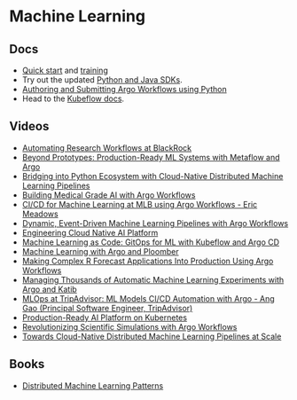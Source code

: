 # Machine Learning

## Docs

* [Quick start](../quick-start.md) and [training](../training.md)
* Try out the updated [Python and Java SDKs](../client-libraries.md).
* [Authoring and Submitting Argo Workflows using Python](https://blog.argoproj.io/authoring-and-submitting-argo-workflows-using-python-aff9a070d95f)
* Head to the [Kubeflow docs](https://www.kubeflow.org/docs/components/pipelines/).

## Videos

* [Automating Research Workflows at BlackRock](https://www.youtube.com/watch?v=ZK510prml8o)
* [Beyond Prototypes: Production-Ready ML Systems with Metaflow and Argo](https://github.com/terrytangyuan/public-talks/tree/main/talks/kubecon-na-2023-metaflow-argo)
* [Bridging into Python Ecosystem with Cloud-Native Distributed Machine Learning Pipelines](https://github.com/terrytangyuan/public-talks/tree/main/talks/bridging-into-python-ecosystem-with-cloud-native-distributed-machine-learning-pipelines-argocon-2021)
* [Building Medical Grade AI with Argo Workflows](https://youtu.be/4VPSktuM5Ow)
* [CI/CD for Machine Learning at MLB using Argo Workflows - Eric Meadows](https://youtu.be/fccWoYlwZKc?t=184&utm_source=argo-docs)
* [Dynamic, Event-Driven Machine Learning Pipelines with Argo Workflows](https://youtu.be/ei4r0a7eAV0)
* [Engineering Cloud Native AI Platform](https://github.com/terrytangyuan/public-talks/tree/main/talks/platform-con-2024-engineering-cloud-native-ai-platform)
* [Machine Learning as Code: GitOps for ML with Kubeflow and Argo CD](https://www.youtube.com/watch?v=VXrGp5er1ZE&t=0s&index=135&list=PLj6h78yzYM2PZf9eA7bhWnIh_mK1vyOfU)
* [Machine Learning with Argo and Ploomber](https://www.youtube.com/watch?v=FnpXyg-5W_c&list=PLGHfqDpnXFXK4E8XzasScagiJk-8BPgva&utm_source=argo-docs)
* [Making Complex R Forecast Applications Into Production Using Argo Workflows](https://www.youtube.com/watch?v=fPjztsUXHcg)
* [Managing Thousands of Automatic Machine Learning Experiments with Argo and Katib](https://github.com/terrytangyuan/public-talks/blob/main/talks/argocon-automl-experiments-2022)
* [MLOps at TripAdvisor: ML Models CI/CD Automation with Argo - Ang Gao (Principal Software Engineer, TripAdvisor)](https://www.youtube.com/watch?v=BochC4GKxbo&list=PLGHfqDpnXFXK4E8XzasScagiJk-8BPgva&index=2&utm_source=argo-docs)
* [Production-Ready AI Platform on Kubernetes](https://github.com/terrytangyuan/public-talks/tree/main/talks/kubecon-europe-2024-production-ai-platform-on-k8s)
* [Revolutionizing Scientific Simulations with Argo Workflows](https://www.youtube.com/watch?v=BYVf7GhfiRg)
* [Towards Cloud-Native Distributed Machine Learning Pipelines at Scale](https://github.com/terrytangyuan/public-talks/tree/main/talks/towards-cloud-native-distributed-machine-learning-pipelines-at-scale-pydata-global-2021)

## Books

* [Distributed Machine Learning Patterns](https://github.com/terrytangyuan/distributed-ml-patterns)
